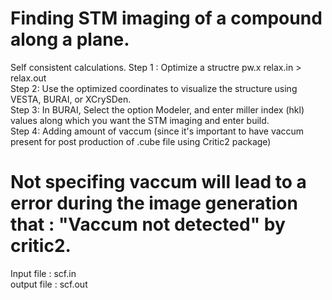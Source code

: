 # Finding STM imaging of a compound along a plane.
Self consistent calculations.
Step 1 : Optimize a structre pw.x relax.in > relax.out
<br>
Step 2: Use the optimized coordinates to visualize the structure using VESTA, BURAI, or XCrySDen.
<br>
Step 3: In BURAI, Select the option Modeler, and enter miller index (hkl) values along which you want the STM imaging and enter build. 
<br>
Step 4: Adding amount of vaccum (since it's important to have vaccum present for post production of .cube file using Critic2 package)
# Not specifing vaccum will lead to a error during the image generation that : "Vaccum not detected" by critic2.
Input file : scf.in
<br>
output file : scf.out


